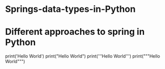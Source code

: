 # Springs-data-types-in-Python
# Different approaches to spring in Python
print('Hello World')
print("Hello World")
print('''Hello World''')
print("""Hello World""")

